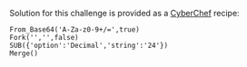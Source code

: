Solution for this challenge is provided as a [CyberChef](https://gchq.github.io/CyberChef/) recipe:
```
From_Base64('A-Za-z0-9+/=',true)
Fork('','',false)
SUB({'option':'Decimal','string':'24'})
Merge()
```
